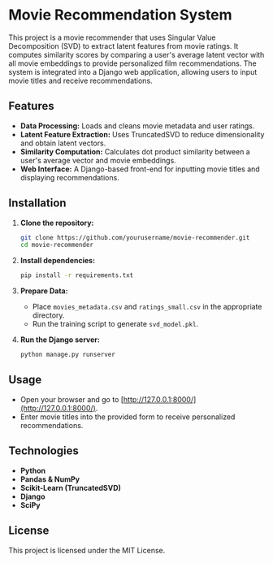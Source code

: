 # Movie Recommendation System

This project is a movie recommender that uses Singular Value Decomposition (SVD) to extract latent features from movie ratings. It computes similarity scores by comparing a user's average latent vector with all movie embeddings to provide personalized film recommendations. The system is integrated into a Django web application, allowing users to input movie titles and receive recommendations.

## Features

- **Data Processing:** Loads and cleans movie metadata and user ratings.
- **Latent Feature Extraction:** Uses TruncatedSVD to reduce dimensionality and obtain latent vectors.
- **Similarity Computation:** Calculates dot product similarity between a user's average vector and movie embeddings.
- **Web Interface:** A Django-based front-end for inputting movie titles and displaying recommendations.

## Installation

1. **Clone the repository:**
   ```bash
   git clone https://github.com/yourusername/movie-recommender.git
   cd movie-recommender
   ```

2. **Install dependencies:**
   ```bash
   pip install -r requirements.txt
   ```

3. **Prepare Data:**
   - Place `movies_metadata.csv` and `ratings_small.csv` in the appropriate directory.
   - Run the training script to generate `svd_model.pkl`.

4. **Run the Django server:**
   ```bash
   python manage.py runserver
   ```

## Usage

- Open your browser and go to [http://127.0.0.1:8000/](http://127.0.0.1:8000/).
- Enter movie titles into the provided form to receive personalized recommendations.

## Technologies

- **Python**
- **Pandas & NumPy**
- **Scikit-Learn (TruncatedSVD)**
- **Django**
- **SciPy**

## License

This project is licensed under the MIT License.
